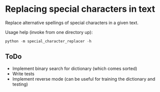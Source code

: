 # Replacing special characters in text

Replace alternative spellings of special characters in a given text.

Usage help (invoke from one directory up):

```python
python -m special_character_replacer -h
```

## ToDo

- Implement binary search for dictionary (which comes sorted)
- Write tests
- Implement reverse mode (can be useful for training the dictionary and testing)
